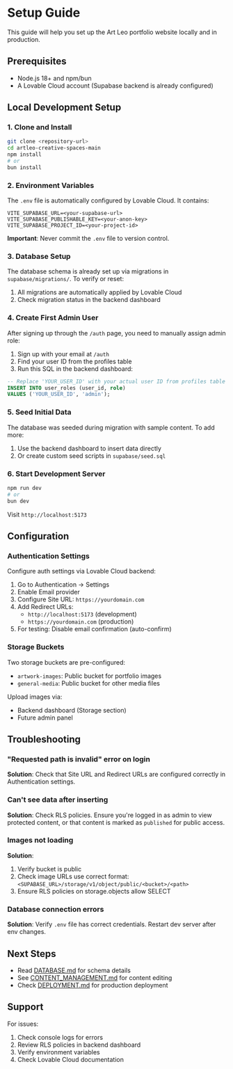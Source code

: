 # Setup Guide

This guide will help you set up the Art Leo portfolio website locally and in production.

## Prerequisites

- Node.js 18+ and npm/bun
- A Lovable Cloud account (Supabase backend is already configured)

## Local Development Setup

### 1. Clone and Install

```bash
git clone <repository-url>
cd artleo-creative-spaces-main
npm install
# or
bun install
```

### 2. Environment Variables

The `.env` file is automatically configured by Lovable Cloud. It contains:

```env
VITE_SUPABASE_URL=<your-supabase-url>
VITE_SUPABASE_PUBLISHABLE_KEY=<your-anon-key>
VITE_SUPABASE_PROJECT_ID=<your-project-id>
```

**Important**: Never commit the `.env` file to version control.

### 3. Database Setup

The database schema is already set up via migrations in `supabase/migrations/`. To verify or reset:

1. All migrations are automatically applied by Lovable Cloud
2. Check migration status in the backend dashboard

### 4. Create First Admin User

After signing up through the `/auth` page, you need to manually assign admin role:

1. Sign up with your email at `/auth`
2. Find your user ID from the profiles table
3. Run this SQL in the backend dashboard:

```sql
-- Replace 'YOUR_USER_ID' with your actual user ID from profiles table
INSERT INTO user_roles (user_id, role)
VALUES ('YOUR_USER_ID', 'admin');
```

### 5. Seed Initial Data

The database was seeded during migration with sample content. To add more:

1. Use the backend dashboard to insert data directly
2. Or create custom seed scripts in `supabase/seed.sql`

### 6. Start Development Server

```bash
npm run dev
# or
bun dev
```

Visit `http://localhost:5173`

## Configuration

### Authentication Settings

Configure auth settings via Lovable Cloud backend:

1. Go to Authentication → Settings
2. Enable Email provider
3. Configure Site URL: `https://yourdomain.com`
4. Add Redirect URLs:
   - `http://localhost:5173` (development)
   - `https://yourdomain.com` (production)
5. For testing: Disable email confirmation (auto-confirm)

### Storage Buckets

Two storage buckets are pre-configured:

- `artwork-images`: Public bucket for portfolio images
- `general-media`: Public bucket for other media files

Upload images via:
- Backend dashboard (Storage section)
- Future admin panel

## Troubleshooting

### "Requested path is invalid" error on login

**Solution**: Check that Site URL and Redirect URLs are configured correctly in Authentication settings.

### Can't see data after inserting

**Solution**: Check RLS policies. Ensure you're logged in as admin to view protected content, or that content is marked as `published` for public access.

### Images not loading

**Solution**: 
1. Verify bucket is public
2. Check image URLs use correct format: `<SUPABASE_URL>/storage/v1/object/public/<bucket>/<path>`
3. Ensure RLS policies on storage.objects allow SELECT

### Database connection errors

**Solution**: Verify `.env` file has correct credentials. Restart dev server after env changes.

## Next Steps

- Read [DATABASE.md](./DATABASE.md) for schema details
- See [CONTENT_MANAGEMENT.md](./CONTENT_MANAGEMENT.md) for content editing
- Check [DEPLOYMENT.md](./DEPLOYMENT.md) for production deployment

## Support

For issues:
1. Check console logs for errors
2. Review RLS policies in backend dashboard
3. Verify environment variables
4. Check Lovable Cloud documentation
